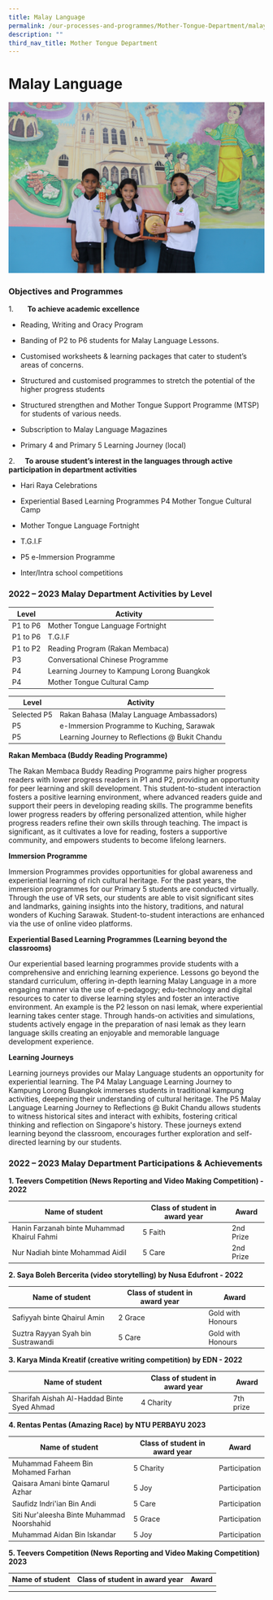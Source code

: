 ```yaml
---
title: Malay Language
permalink: /our-processes-and-programmes/Mother-Tongue-Department/malay-language/
description: ""
third_nav_title: Mother Tongue Department
---
```

# **Malay Language**

![](/images/Department%20Main%20Photos/img_3297.JPG)

### Objectives and Programmes

1.       **To achieve academic excellence**


*   Reading, Writing and Oracy Program 
    
*   Banding of P2 to P6 students for Malay Language Lessons.
    
*   Customised worksheets & learning packages that cater to student’s areas of concerns.
    
*   Structured and customised programmes to stretch the potential of the higher progress students
    
*   Structured strengthen and Mother Tongue Support Programme (MTSP) for students of various needs.
    
*   Subscription to Malay Language Magazines
    
*   Primary 4 and Primary 5 Learning Journey (local)
    

2.     **To arouse student’s interest in the languages through active participation in department activities**

*   Hari Raya Celebrations
    
*   Experiential Based Learning Programmes P4 Mother Tongue Cultural Camp
    
*   Mother Tongue Language Fortnight
    
*   T.G.I.F 
    
*   P5 e-Immersion Programme
    
*   Inter/Intra school competitions
    

### 2022 – 2023 Malay Department Activities by Level



| Level | Activity |
| -------- | -------- | 
|  P1 to P6   |  Mother Tongue Language Fortnight   |
|   P1 to P6  |  T.G.I.F   |
|  P1 to P2   |  Reading Program (Rakan Membaca)   |
|  P3   |  Conversational Chinese Programme   |
|  P4   |  Learning Journey to Kampung Lorong Buangkok   |
|  P4   |   Mother Tongue Cultural Camp  |


| Level | Activity |
| -------- | -------- | 
|  Selected P5   |  Rakan Bahasa (Malay Language Ambassadors)   |
|  P5   |   e-Immersion Programme to Kuching, Sarawak  |
|  P5   |  Learning Journey to Reflections @ Bukit Chandu   |


**Rakan Membaca (Buddy Reading Programme)**

The Rakan Membaca Buddy Reading Programme pairs higher progress readers with lower progress readers in P1 and P2, providing an opportunity for peer learning and skill development. This student-to-student interaction fosters a positive learning environment, where advanced readers guide and support their peers in developing reading skills. The programme benefits lower progress readers by offering personalized attention, while higher progress readers refine their own skills through teaching. The impact is significant, as it cultivates a love for reading, fosters a supportive community, and empowers students to become lifelong learners.

  

**Immersion Programme** 

Immersion Programmes provides opportunities for global awareness and experiential learning of rich cultural heritage. For the past years, the immersion programmes for our Primary 5 students are conducted virtually. Through the use of VR sets, our students are able to visit significant sites and landmarks, gaining insights into the history, traditions, and natural wonders of Kuching Sarawak. Student-to-student interactions are enhanced via the use of online video platforms. 

  

**Experiential Based Learning Programmes (Learning beyond the classrooms)**

Our experiential based learning programmes provide students with a comprehensive and enriching learning experience. Lessons go beyond the standard curriculum, offering in-depth learning Malay Language in a more engaging manner via the use of e-pedagogy; edu-technology and digital resources to cater to diverse learning styles and foster an interactive environment. An example is the P2 lesson on nasi lemak, where experiential learning takes center stage. Through hands-on activities and simulations, students actively engage in the preparation of nasi lemak as they learn language skills creating an enjoyable and memorable language development experience. 

  

**Learning Journeys**

Learning journeys provides our Malay Language students an opportunity for experiential learning. The P4 Malay Language Learning Journey to Kampung Lorong Buangkok immerses students in traditional kampung activities, deepening their understanding of cultural heritage. The P5 Malay Language Learning Journey to Reflections @ Bukit Chandu allows students to witness historical sites and interact with exhibits, fostering critical thinking and reflection on Singapore's history. These journeys extend learning beyond the classroom, encourages further exploration and self-directed learning by our students.

### 2022 – 2023 Malay Department Participations & Achievements

**1\. Teevers Competition (News Reporting and Video Making Competition) - 2022**



| Name of student | Class of student in award year | Award |
| -------- | -------- | -------- |
| Hanin Farzanah binte Muhammad Khairul Fahmi     | 5 Faith    | 2nd Prize   |
| Nur Nadiah binte Mohammad Aidil | 5 Care | 2nd Prize |

**2\. Saya Boleh Bercerita (video storytelling) by Nusa Edufront - 2022**

| Name of student | Class of student in award year | Award |
| -------- | -------- | -------- |
| Safiyyah binte Qhairul Amin     | 2 Grace    | Gold with Honours     |
| Suztra Rayyan Syah bin Sustrawandi | 5 Care |  Gold with Honours     |



**3\. Karya Minda Kreatif (creative writing competition) by EDN - 2022**

| Name of student | Class of student in award year | Award |
| -------- | -------- | -------- |
| Sharifah Aishah Al-Haddad Binte Syed Ahmad | 4 Charity | 7th prize |


**4\. Rentas Pentas (Amazing Race) by NTU PERBAYU 2023**

| Name of student | Class of student in award year | Award |
| -------- | -------- | -------- |
| Muhammad Faheem Bin Mohamed Farhan | 5 Charity | Participation |
|  Qaisara Amani binte Qamarul Azhar | 5 Joy | Participation |
| Saufidz Indri'ian Bin Andi | 5 Care | Participation |
| Siti Nur'aleesha Binte Muhammad Noorshahid | 5 Grace | Participation |
| Muhammad Aidan Bin Iskandar | 5 Joy  | Participation |


**5\. Teevers Competition (News Reporting and Video Making Competition) 2023**

| Name of student | Class of student in award year | Award |
| -------- | -------- | -------- |
|  |  |  |
|  |  |  |
